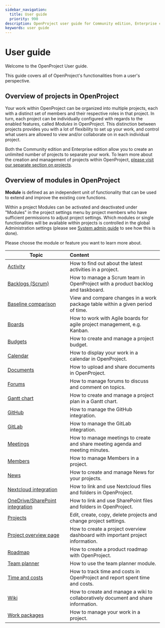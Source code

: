 ```yaml
---
sidebar_navigation:
  title: User guide
  priority: 990
description: OpenProject user guide for Community edition, Enterprise cloud and Enterprise on-premises.
keywords: user guide
---
```

# User guide

Welcome to the OpenProject User guide.

This guide covers all of OpenProject's functionalities from a user's perspective.

## Overview of projects in OpenProject

Your work within OpenProject can be organized into multiple projects, each with a distinct set of members and their respective roles in that project.  In turn, each project can be individually configured with regards to the enabled features, called *Modules* in OpenProject. This distinction between projects provides you with a lot of flexibility to set up your work, and control what users are allowed to view and/or collaborate on in each individual project.

Both the Community edition and Enterprise edition allow you to create an unlimited number of projects to separate your work. To learn more about the creation and management of projects within OpenProject, [please visit our separate section on projects](projects/).

## Overview of modules in OpenProject

<div class="glossary">

**Module** is defined as an independent unit of functionality that can be used to extend and improve the existing core functions.

</div>

Within a project Modules can be activated and deactivated under "Modules" in the project settings menu by project members who have sufficient permissions to adjust project settings. Which modules or single functionalities will be available within projects is controlled in the global Administration settings (please see [System admin guide](../system-admin-guide/projects) to see how this is done). 

Please choose the module or feature you want to learn more about.

| Topic                                                        | Content                                                      |
| ------------------------------------------------------------ | :----------------------------------------------------------- |
| [Activity](activity)                                         | How to find out about the latest activities in a project.    |
| [Backlogs (Scrum)](backlogs-scrum)                           | How to manage a Scrum team in OpenProject with a product backlog and taskboard. |
| [Baseline comparison](work-packages/baseline-comparison)     | View and compare changes in a work package table within a given period of time. |
| [Boards](agile-boards)                                       | How to work with Agile boards for agile project management, e.g. Kanban. |
| [Budgets](budgets)                                           | How to create and manage a project budget.                   |
| [Calendar](calendar)                                         | How to display your work in a calendar in OpenProject.       |
| [Documents](documents)                                       | How to upload and share documents in OpenProject.            |
| [Forums](forums)                                             | How to manage forums to discuss and comment on topics.       |
| [Gantt chart](gantt-chart)                                   | How to create and manage a project plan in a Gantt chart.    |
| [GitHub](../system-admin-guide/integrations/github-integration/) | How to manage the GitHub integration.                        |
| [GitLab](../system-admin-guide/integrations/gitlab-integration/) | How to manage the GitLab integration.                        |
| [Meetings](meetings)                                         | How to manage meetings to create and share meeting agenda and meeting minutes. |
| [Members](members)                                           | How to manage Members in a project.                          |
| [News](news)                                                 | How to create and manage News for your projects.             |
| [Nextcloud integration](./file-management/nextcloud-integration) | How to link and use Nextcloud files and folders in OpenProject. |
| [OneDrive/SharePoint integration](./file-management/one-drive-integration) | How to link and use SharePoint files and folders in OpenProject. |
| [Projects](projects)                                         | Edit, create, copy, delete projects and change project settings. |
| [Project overview page](project-overview)                    | How to create a project overview dashboard with important project information. |
| [Roadmap](roadmap)                                           | How to create a product roadmap with OpenProject.            |
| [Team planner](team-planner)                                 | How to use the team planner module.                          |
| [Time and costs](time-and-costs)                             | How to track time and costs in OpenProject and report spent time and costs. |
| [Wiki](wiki)                                                 | How to create and manage a wiki to collaboratively document and share information. |
| [Work packages](work-packages)                               | How to manage your work in a project.                        |

